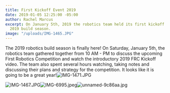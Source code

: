 ```yaml
---
title: First Kickoff Event 2019
date: 2019-01-05 12:25:00 -05:00
author: Rachel Marcus
excerpt: On January 5th, 2019 the robotics team held its first kickoff event for the
  2019 build season.
image: "/uploads/IMG-1465.JPG"
---
```


The 2019 robotics build season is finally here! On Saturday, January 5th, the robotics team gathered together from 10 AM - PM to discuss the upcoming First Robotics Competition and watch the introductory 2019 FRC Kickoff video. The team also spent several hours watching, taking notes and discussing their plans and strategy for the competition. It looks like it is going to be a great year!![IMG-1471.JPG](/uploads/IMG-1471.JPG)

![IMG-1467.JPG](/uploads/IMG-1467.JPG)![IMG-6995.jpeg](/uploads/IMG-6995.jpeg)![unnamed-9c86aa.jpg](/uploads/unnamed-9c86aa.jpg)